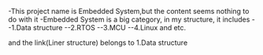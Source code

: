 -This project name is Embedded System,but the content seems nothing to do with it 
-Embedded System is a big category, in my structure, it includes 
--1.Data structure
--2.RTOS
--3.MCU
--4.Linux
and etc.

and the link(Liner structure) belongs to 1.Data structure

